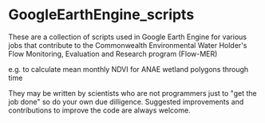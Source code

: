 # GoogleEarthEngine_scripts
These are a collection of scripts used in Google Earth Engine for various jobs that contribute to the Commonwealth Environmental Water Holder's Flow Monitoring, Evaluation and Research program (Flow-MER)

e.g. to calculate mean monthly NDVI for ANAE wetland polygons through time

They may be written by scientists who are not programmers just to "get the job done" so do your own due dilligence.  Suggested improvements and contributions to improve the code are always welcome.